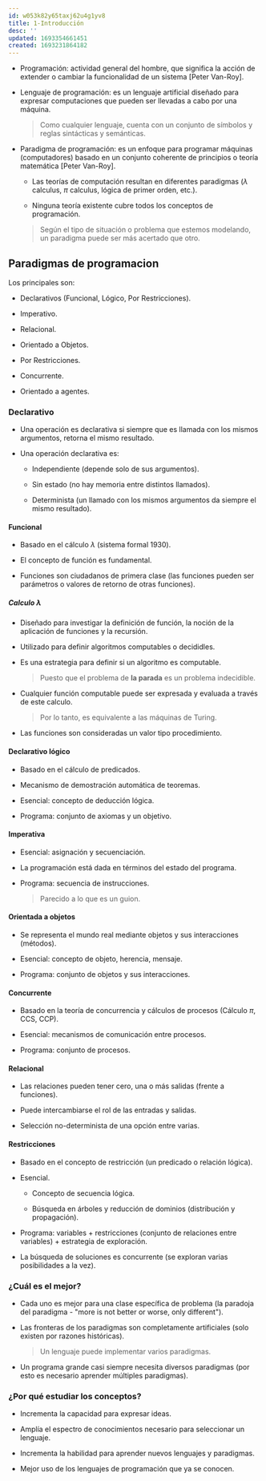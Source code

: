 ```yaml
---
id: w053k82y65taxj62u4g1yv8
title: 1-Introducción
desc: ''
updated: 1693354661451
created: 1693231864182
---
```


- Programación: actividad general del hombre, que significa la acción de extender o cambiar la funcionalidad de un sistema [Peter Van-Roy].

- Lenguaje de programación: es un lenguaje artificial diseñado para expresar computaciones que pueden ser llevadas a cabo por una máquina.

	> Como cualquier lenguaje, cuenta con un conjunto de símbolos y reglas sintácticas y semánticas.

- Paradigma de programación: es un enfoque para programar máquinas (computadores) basado en un conjunto coherente de principios o teoría matemática [Peter Van-Roy].

	- Las teorías de computación resultan en diferentes paradigmas ($\lambda$ calculus, $\pi$ calculus, lógica de primer orden, etc.).

	- Ninguna teoría existente cubre todos los conceptos de programación.

	> Según el tipo de situación o problema que estemos modelando, un paradigma puede ser más acertado que otro.

## Paradigmas de programacion

Los principales son:

- Declarativos (Funcional, Lógico, Por Restricciones).

- Imperativo.

- Relacional.

- Orientado a Objetos.

- Por Restricciones.

- Concurrente.

- Orientado a agentes.

### Declarativo

- Una operación es declarativa si siempre que es llamada con los mismos argumentos, retorna el mismo resultado.

- Una operación declarativa es:

	- Independiente (depende solo de sus argumentos).

	- Sin estado (no hay memoria entre distintos llamados).

	- Determinista (un llamado con los mismos argumentos da siempre el mismo resultado).

#### Funcional

- Basado en el cálculo $\lambda$ (sistema formal 1930).

- El concepto de función es fundamental.

- Funciones son ciudadanos de primera clase (las funciones pueden ser parámetros o valores de retorno de otras funciones).

##### Calculo $\lambda$

- Diseñado para investigar la definición de función, la noción de la aplicación de funciones y la recursión.

- Utilizado para definir algoritmos computables o decididles.

- Es una estrategia para definir si un algoritmo es computable.

	> Puesto que el problema de **la parada** es un problema indecidible.

- Cualquier función computable puede ser expresada y evaluada a través de este calculo.

	> Por lo tanto, es equivalente a las máquinas de Turing.

- Las funciones son consideradas un valor tipo procedimiento.

#### Declarativo lógico

- Basado en el cálculo de predicados.

- Mecanismo de demostración automática de teoremas.

- Esencial: concepto de deducción lógica.

- Programa: conjunto de axiomas y un objetivo.

#### Imperativa

- Esencial: asignación y secuenciación.

- La programación está dada en términos del estado del programa.

- Programa: secuencia de instrucciones.

	> Parecido a lo que es un guion.

#### Orientada a objetos

- Se representa el mundo real mediante objetos y sus interacciones (métodos).

- Esencial: concepto de objeto, herencia, mensaje.

- Programa: conjunto de objetos y sus interacciones.

#### Concurrente

- Basado en la teoría de concurrencia y cálculos de procesos (Cálculo $\pi$, CCS, CCP).

- Esencial: mecanismos de comunicación entre procesos.

- Programa: conjunto de procesos.

#### Relacional

- Las relaciones pueden tener cero, una o más salidas (frente a funciones).

- Puede intercambiarse el rol de las entradas y salidas.

- Selección no-determinista de una opción entre varias.

#### Restricciones

- Basado en el concepto de restricción (un predicado o relación lógica).

- Esencial.

	- Concepto de secuencia lógica.

	- Búsqueda en árboles y reducción de dominios (distribución y propagación).

- Programa: variables + restricciones (conjunto de relaciones entre variables) + estrategia de exploración.

- La búsqueda de soluciones es concurrente (se exploran varias posibilidades a la vez).

### ¿Cuál es el mejor?

- Cada uno es mejor para una clase específica de problema (la paradoja del paradigma - "more is not better or worse, only different").

- Las fronteras de los paradigmas son completamente artificiales (solo existen por razones históricas).

	> Un lenguaje puede implementar varios paradigmas.

- Un programa grande casi siempre necesita diversos paradigmas (por esto es necesario aprender múltiples paradigmas).

### ¿Por qué estudiar los conceptos?

- Incrementa la capacidad para expresar ideas.

- Amplía el espectro de conocimientos necesario para seleccionar un lenguaje.

- Incrementa la habilidad para aprender nuevos lenguajes y paradigmas.

- Mejor uso de los lenguajes de programación que ya se conocen.
